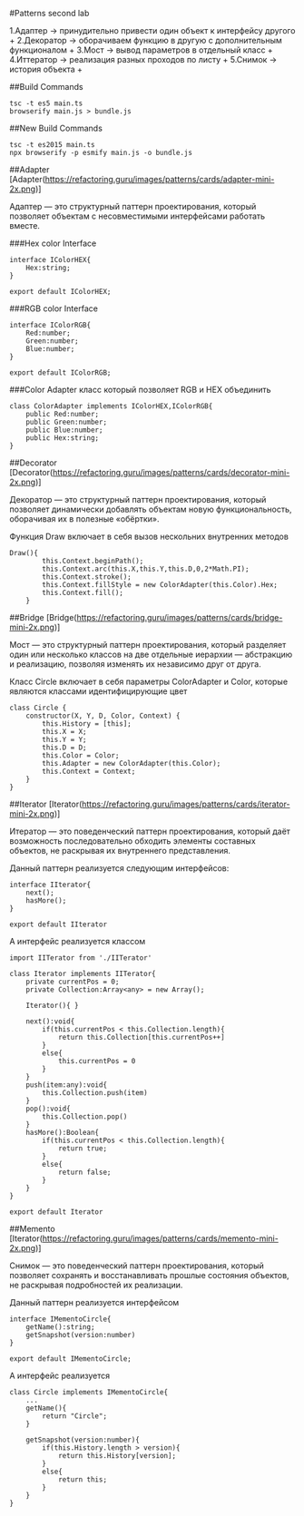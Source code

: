 
#Patterns second lab

1.Адаптер -> принудительно привести один объект к интерфейсу другого +
2.Декоратор -> оборачиваем функцию в другую с дополнительным функционалом +
3.Мост -> вывод параметров в отдельный класс + 
4.Иттератор -> реализация разных проходов по листу +
5.Снимок -> история объекта +

##Build Commands

```
tsc -t es5 main.ts
browserify main.js > bundle.js
```

##New Build Commands

```
tsc -t es2015 main.ts
npx browserify -p esmify main.js -o bundle.js
```

##Adapter
[Adapter(https://refactoring.guru/images/patterns/cards/adapter-mini-2x.png)]

Адаптер — это структурный паттерн проектирования, который позволяет объектам с несовместимыми интерфейсами работать вместе.

###Hex color Interface
```
interface IColorHEX{
    Hex:string;
}

export default IColorHEX;
```

###RGB color Interface
```
interface IColorRGB{
    Red:number;
    Green:number;
    Blue:number;
}

export default IColorRGB;
```

###Color Adapter класс который позволяет RGB и HEX объединить

```
class ColorAdapter implements IColorHEX,IColorRGB{
    public Red:number;
    public Green:number;
    public Blue:number;
    public Hex:string;
}
```

##Decorator
[Decorator(https://refactoring.guru/images/patterns/cards/decorator-mini-2x.png)]

Декоратор — это структурный паттерн проектирования, который позволяет динамически добавлять объектам новую функциональность, оборачивая их в полезные «обёртки».

Функция Draw включает в себя вызов нескольних внутренних методов
```
Draw(){
        this.Context.beginPath();
        this.Context.arc(this.X,this.Y,this.D,0,2*Math.PI);
        this.Context.stroke();
        this.Context.fillStyle = new ColorAdapter(this.Color).Hex;
        this.Context.fill();
    }

```

##Bridge
[Bridge(https://refactoring.guru/images/patterns/cards/bridge-mini-2x.png)]

Мост — это структурный паттерн проектирования, который разделяет один или несколько классов на две отдельные иерархии — абстракцию и реализацию, позволяя изменять их независимо друг от друга.

Класс Circle включает в себя параметры ColorAdapter и Color, которые являются классами идентифицирующие цвет

```
class Circle {
    constructor(X, Y, D, Color, Context) {
        this.History = [this];
        this.X = X;
        this.Y = Y;
        this.D = D;
        this.Color = Color;
        this.Adapter = new ColorAdapter(this.Color);
        this.Context = Context;
    }
}
```

##Iterator
[Iterator(https://refactoring.guru/images/patterns/cards/iterator-mini-2x.png)]

Итератор — это поведенческий паттерн проектирования, который даёт возможность последовательно обходить элементы составных объектов, не раскрывая их внутреннего представления.

Данный паттерн реализуется следующим интерфейсов:

```
interface IIterator{
    next();
    hasMore();
}

export default IIterator
```

А интерфейс реализуется классом

```
import IITerator from './IITerator'

class Iterator implements IITerator{
    private currentPos = 0;
    private Collection:Array<any> = new Array();

    Iterator(){ }

    next():void{
        if(this.currentPos < this.Collection.length){
            return this.Collection[this.currentPos++]
        }
        else{
            this.currentPos = 0
        }
    }
    push(item:any):void{
        this.Collection.push(item)
    }
    pop():void{
        this.Collection.pop()
    }
    hasMore():Boolean{
        if(this.currentPos < this.Collection.length){
            return true;
        }
        else{
            return false;
        }
    }
}

export default Iterator
```

##Memento
[Iterator(https://refactoring.guru/images/patterns/cards/memento-mini-2x.png)]

Снимок — это поведенческий паттерн проектирования, который позволяет сохранять и восстанавливать прошлые состояния объектов, не раскрывая подробностей их реализации.

Данный паттерн реализуется интерфейсом

```
interface IMementoCircle{
    getName():string;
    getSnapshot(version:number)
}

export default IMementoCircle;
```

А интерфейс реализуется
```
class Circle implements IMementoCircle{
    ...
    getName(){
        return "Circle";
    }

    getSnapshot(version:number){
        if(this.History.length > version){
            return this.History[version];
        }
        else{
            return this;
        }
    }
}
```
